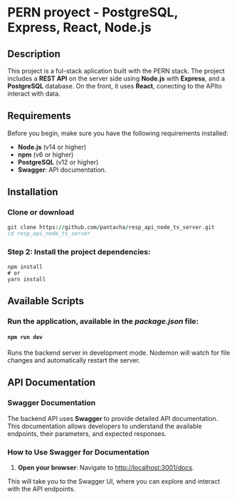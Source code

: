# PERN proyect - PostgreSQL, Express, React, Node.js

## Description

This project is a ful-stack aplication built with the PERN stack.
The project includes a **REST API** on the server side using **Node.js** with 
**Express**, and a **PostgreSQL** database. On the front, it uses **React**, conecting to the APIto interact with data.

## Requirements

Before you begin, make sure you have the following requirements installed:

- **Node.js** (v14 or higher)
- **npm** (v6 or higher)
- **PostgreSQL** (v12 or higher)
- **Swagger**: API documentation.

## Installation

### Clone or download

```for example bash
git clone https://github.com/pantacha/resp_api_node_ts_server.git
cd resp_api_node_ts_server
```

### Step 2: Install the project dependencies:

```
npm install
# or
yarn install
```

## Available Scripts

### Run the application, available in the ***package.json*** file:

#### `npm run dev`

Runs the backend server in development mode. Nodemon will watch for file changes and automatically restart the server.

## API Documentation

### Swagger Documentation

The backend API uses **Swagger** to provide detailed API documentation. This documentation allows developers to understand the available endpoints, their parameters, and expected responses.

### How to Use Swagger for Documentation

1. **Open your browser**: Navigate to [http://localhost:3001/docs](http://localhost:3001/docs).

This will take you to the Swagger UI, where you can explore and interact with the API endpoints.
